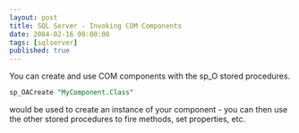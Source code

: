 ```yaml
---
layout: post
title: SQL Server - Invoking COM Components
date: 2004-02-16 00:00:00
tags: [sqlserver]
published: true
---
```


You can create and use COM components with the sp_O stored procedures.

```sql
sp_OACreate "MyComponent.Class"
```

would be used to create an instance of your component - you can then use the other stored procedures to fire methods, set properties, etc.
